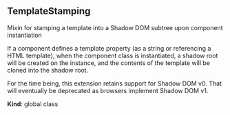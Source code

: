 <a name="TemplateStamping"></a>
## TemplateStamping
Mixin for stamping a template into a Shadow DOM subtree upon
component instantiation

If a component defines a template property (as a string or referencing a HTML
template), when the component class is instantiated, a shadow root will be
created on the instance, and the contents of the template will be cloned into
the shadow root.

For the time being, this extension retains support for Shadow DOM v0.
That will eventually be deprecated as browsers implement Shadow DOM v1.

**Kind**: global class  
